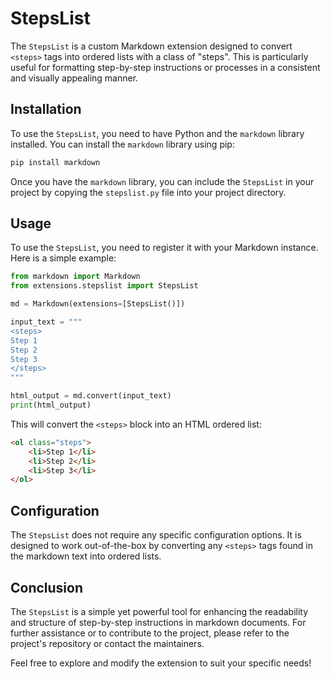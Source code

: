 # StepsList

The `StepsList` is a custom Markdown extension designed to convert `<steps>` tags into ordered lists with a class of "steps". This is particularly useful for formatting step-by-step instructions or processes in a consistent and visually appealing manner.

## Installation

To use the `StepsList`, you need to have Python and the `markdown` library installed. You can install the `markdown` library using pip:

```bash
pip install markdown
```

Once you have the `markdown` library, you can include the `StepsList` in your project by copying the `stepslist.py` file into your project directory.

## Usage

To use the `StepsList`, you need to register it with your Markdown instance. Here is a simple example:

```python
from markdown import Markdown
from extensions.stepslist import StepsList

md = Markdown(extensions=[StepsList()])

input_text = """
<steps>
Step 1
Step 2
Step 3
</steps>
"""

html_output = md.convert(input_text)
print(html_output)
```

This will convert the `<steps>` block into an HTML ordered list:

```html
<ol class="steps">
    <li>Step 1</li>
    <li>Step 2</li>
    <li>Step 3</li>
</ol>
```

## Configuration

The `StepsList` does not require any specific configuration options. It is designed to work out-of-the-box by converting any `<steps>` tags found in the markdown text into ordered lists.

## Conclusion

The `StepsList` is a simple yet powerful tool for enhancing the readability and structure of step-by-step instructions in markdown documents. For further assistance or to contribute to the project, please refer to the project's repository or contact the maintainers.

Feel free to explore and modify the extension to suit your specific needs!
